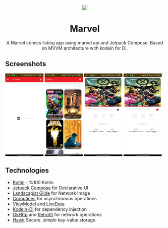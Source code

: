 <p align="center">
<img src="https://upload.wikimedia.org/wikipedia/commons/b/b9/Marvel_Logo.svg" width="33%"/>
</p>
<h1 align="center">Marvel</h1>
<p align="center">
A Marvel comics listing app using marvel api and Jetpack Compose. Based on MVVM architecture with kodein for DI.
</p>


## Screenshots

<p>
<img src="screenshots/1.JPEG" width="24%" height="40%"/>
<img src="screenshots/2.JPEG" width="24%" height="40%"/>
<img src="screenshots/3.JPEG" width="24%" height="40%"/>
<img src="screenshots/4.JPEG" width="24%" height="40%"/>
</p>

## Technologies
- [Kotlin](https://kotlinlang.org/) - %100 Kotlin
- [Jetpack Compose](https://developer.android.com/jetpack/compose) for Declarative UI
- [Landscapist Glide](https://github.com/skydoves/landscapist) for Network Image
- [Coroutines](https://github.com/Kotlin/kotlinx.coroutines) for asynchronous operations
- [ViewModel](https://developer.android.com/topic/libraries/architecture/viewmodel) and [LiveData](https://developer.android.com/topic/libraries/architecture/livedata)
- [Kodein-DI](https://docs.kodein.org/kodein-di/7.10/index.html) for dependency injection
- [OkHttp](https://github.com/square/okhttp) and [Retrofit](https://github.com/square/retrofit) for network operations
- [Hawk](https://github.com/orhanobut/hawk) Secure, simple key-value storage